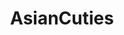 ---
title: AsianCuties
crosslinks:
- ArtworkAsia
- livven
- u_imguralbumbot
- youtubefactsbot
- AsianFeet
- asianfitgirls
- vmynguyen
- JpopFap
- smfgp
- AsianGirlsDancing
- AsianHotties
- CumTributeKpop
- Aikuros
- cutekorean
- funsizedasian
- WeWantPlates
- TableTopTits
- EroticVisualArts
- EmmaWatson
- WomenWearingBelts
---